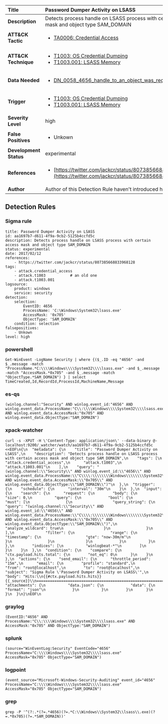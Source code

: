 | Title                    | Password Dumper Activity on LSASS       |
|:-------------------------|:------------------|
| **Description**          | Detects process handle on LSASS process with certain access mask and object type SAM_DOMAIN |
| **ATT&amp;CK Tactic**    |  <ul><li>[TA0006: Credential Access](https://attack.mitre.org/tactics/TA0006)</li></ul>  |
| **ATT&amp;CK Technique** | <ul><li>[T1003: OS Credential Dumping](https://attack.mitre.org/techniques/T1003)</li><li>[T1003.001: LSASS Memory](https://attack.mitre.org/techniques/T1003/001)</li></ul>  |
| **Data Needed**          | <ul><li>[DN_0058_4656_handle_to_an_object_was_requested](../Data_Needed/DN_0058_4656_handle_to_an_object_was_requested.md)</li></ul>  |
| **Trigger**              | <ul><li>[T1003: OS Credential Dumping](../Triggers/T1003.md)</li><li>[T1003.001: LSASS Memory](../Triggers/T1003.001.md)</li></ul>  |
| **Severity Level**       | high |
| **False Positives**      | <ul><li>Unkown</li></ul>  |
| **Development Status**   | experimental |
| **References**           | <ul><li>[https://twitter.com/jackcr/status/807385668833968128](https://twitter.com/jackcr/status/807385668833968128)</li></ul>  |
| **Author**               |  Author of this Detection Rule haven't introduced himself  |


## Detection Rules

### Sigma rule

```
title: Password Dumper Activity on LSASS
id: aa1697b7-d611-4f9a-9cb2-5125b4ccfd5c
description: Detects process handle on LSASS process with certain access mask and object type SAM_DOMAIN
status: experimental
date: 2017/02/12
references:
    - https://twitter.com/jackcr/status/807385668833968128
tags:
    - attack.credential_access
    - attack.t1003           # an old one
    - attack.t1003.001
logsource:
    product: windows
    service: security
detection:
    selection:
        EventID: 4656
        ProcessName: 'C:\Windows\System32\lsass.exe'
        AccessMask: '0x705'
        ObjectType: 'SAM_DOMAIN'
    condition: selection
falsepositives:
    - Unkown
level: high

```





### powershell
    
```
Get-WinEvent -LogName Security | where {($_.ID -eq "4656" -and $_.message -match "ProcessName.*C:\\\\Windows\\\\System32\\\\lsass.exe" -and $_.message -match "AccessMask.*0x705" -and $_.message -match "ObjectType.*SAM_DOMAIN") } | select TimeCreated,Id,RecordId,ProcessId,MachineName,Message
```


### es-qs
    
```
(winlog.channel:"Security" AND winlog.event_id:"4656" AND winlog.event_data.ProcessName:"C\\:\\\\Windows\\\\System32\\\\lsass.exe" AND winlog.event_data.AccessMask:"0x705" AND winlog.event_data.ObjectType:"SAM_DOMAIN")
```


### xpack-watcher
    
```
curl -s -XPUT -H \'Content-Type: application/json\' --data-binary @- localhost:9200/_watcher/watch/aa1697b7-d611-4f9a-9cb2-5125b4ccfd5c <<EOF\n{\n  "metadata": {\n    "title": "Password Dumper Activity on LSASS",\n    "description": "Detects process handle on LSASS process with certain access mask and object type SAM_DOMAIN",\n    "tags": [\n      "attack.credential_access",\n      "attack.t1003",\n      "attack.t1003.001"\n    ],\n    "query": "(winlog.channel:\\"Security\\" AND winlog.event_id:\\"4656\\" AND winlog.event_data.ProcessName:\\"C\\\\:\\\\\\\\Windows\\\\\\\\System32\\\\\\\\lsass.exe\\" AND winlog.event_data.AccessMask:\\"0x705\\" AND winlog.event_data.ObjectType:\\"SAM_DOMAIN\\")"\n  },\n  "trigger": {\n    "schedule": {\n      "interval": "30m"\n    }\n  },\n  "input": {\n    "search": {\n      "request": {\n        "body": {\n          "size": 0,\n          "query": {\n            "bool": {\n              "must": [\n                {\n                  "query_string": {\n                    "query": "(winlog.channel:\\"Security\\" AND winlog.event_id:\\"4656\\" AND winlog.event_data.ProcessName:\\"C\\\\:\\\\\\\\Windows\\\\\\\\System32\\\\\\\\lsass.exe\\" AND winlog.event_data.AccessMask:\\"0x705\\" AND winlog.event_data.ObjectType:\\"SAM_DOMAIN\\")",\n                    "analyze_wildcard": true\n                  }\n                }\n              ],\n              "filter": {\n                "range": {\n                  "timestamp": {\n                    "gte": "now-30m/m"\n                  }\n                }\n              }\n            }\n          }\n        },\n        "indices": [\n          "winlogbeat-*"\n        ]\n      }\n    }\n  },\n  "condition": {\n    "compare": {\n      "ctx.payload.hits.total": {\n        "not_eq": 0\n      }\n    }\n  },\n  "actions": {\n    "send_email": {\n      "throttle_period": "15m",\n      "email": {\n        "profile": "standard",\n        "from": "root@localhost",\n        "to": "root@localhost",\n        "subject": "Sigma Rule \'Password Dumper Activity on LSASS\'",\n        "body": "Hits:\\n{{#ctx.payload.hits.hits}}{{_source}}\\n================================================================================\\n{{/ctx.payload.hits.hits}}",\n        "attachments": {\n          "data.json": {\n            "data": {\n              "format": "json"\n            }\n          }\n        }\n      }\n    }\n  }\n}\nEOF\n
```


### graylog
    
```
(EventID:"4656" AND ProcessName:"C\\:\\\\Windows\\\\System32\\\\lsass.exe" AND AccessMask:"0x705" AND ObjectType:"SAM_DOMAIN")
```


### splunk
    
```
(source="WinEventLog:Security" EventCode="4656" ProcessName="C:\\\\Windows\\\\System32\\\\lsass.exe" AccessMask="0x705" ObjectType="SAM_DOMAIN")
```


### logpoint
    
```
(event_source="Microsoft-Windows-Security-Auditing" event_id="4656" ProcessName="C:\\\\Windows\\\\System32\\\\lsass.exe" AccessMask="0x705" ObjectType="SAM_DOMAIN")
```


### grep
    
```
grep -P '^(?:.*(?=.*4656)(?=.*C:\\Windows\\System32\\lsass\\.exe)(?=.*0x705)(?=.*SAM_DOMAIN))'
```



